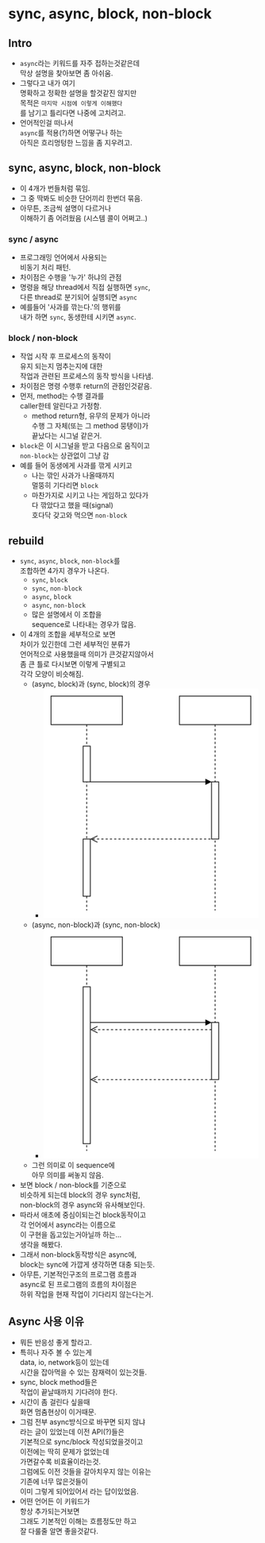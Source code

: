 # sync, async, block, non-block

## Intro

* `async`라는 키워드를 자주 접하는것같은데\
  막상 설명을 찾아보면 좀 아쉬움.
* 그렇다고 내가 여기\
  명확하고 정확한 설명을 할것같진 않지만\
  목적은 `마지막 시점에 이렇게 이해했다`\
  를 남기고 틀리다면 나중에 고치려고.
* 언어적인걸 떠나서\
  `async`를 적용(?)하면 어떻구나 하는\
  아직은 흐리멍텅한 느낌을 좀 지우려고.

## sync, async, block, non-block

* 이 4개가 번들처럼 묶임.
* 그 중 딱봐도 비슷한 단어끼리 한번더 묶음.
* 아무튼, 조금씩 설명이 다르거나\
  이해하기 좀 어려웠음 (시스템 콜이 어쩌고..)

### sync / async

* 프로그래밍 언어에서 사용되는\
  비동기 처리 패턴.
* 차이점은 수행을 '누가' 하냐의 관점
* 명령을 해당 thread에서 직접 실행하면 `sync`,\
  다른 thread로 분기되어 실행되면 `async`
* 예를들어 '사과를 깎는다.'의 행위를\
  내가 하면 `sync`, 동생한테 시키면 `async`.

### block / non-block

* 작업 시작 후 프로세스의 동작이\
  유지 되는지 멈추는지에 대한\
  작업과 관련된 프로세스의 동작 방식을 나타냄.
* 차이점은 명령 수행후 return의 관점인것같음.
* 먼저, method는 수행 결과를\
  caller한테 알린다고 가정함.
  * method return형, 유무의 문제가 아니라\
    수행 그 자체(또는 그 method 뭉탱이)가\
    끝났다는 시그널 같은거.
* `block`은 이 시그널을 받고 다음으로 움직이고\
  `non-block`는 상관없이 그냥 감
* 예를 들어 동생에게 사과를 깎게 시키고
  * 나는 깎인 사과가 나올때까지\
    멀뚱히 기다리면 `block`
  * 마찬가지로 시키고 나는 게임하고 있다가\
    다 깎았다고 했을 때(signal)\
    호다닥 갖고와 먹으면 `non-block`

## rebuild

* `sync`, `async`, `block`, `non-block`를\
  조합하면 4가지 경우가 나온다.
  * `sync`, `block`
  * `sync`, `non-block`
  * `async`, `block`
  * `async`, `non-block`
  * 많은 설명에서 이 조합을\
    sequence로 나타내는 경우가 많음.
* 이 4개의 조합을 세부적으로 보면\
  차이가 있긴한데 그런 세부적인 분류가\
  언어적으로 사용했을때 의미가 큰것같지않아서\
  좀 큰 틀로 다시보면 이렇게 구별되고\
  각각 모양이 비슷해짐.
  * (async, block)과 (sync, block)의 경우
    * ![](../../.gitbook/assets/image.png)
  * (async, non-block)과 (sync, non-block)
    * ![](<../../.gitbook/assets/image (1).png>)
  * 그런 의미로 이 sequence에\
    아무 의미를 써놓지 않음.
* 보면 block / non-block를 기준으로\
  비슷하게 되는데 block의 경우 sync처럼,\
  non-block의 경우 async와 유사해보인다.
* 따라서 애초에 중심이되는건 block동작이고\
  각 언어에서 async라는 이름으로\
  이 구현을 돕고있는거아닐까 하는...\
  생각을 해봤다.
* 그래서 non-block동작방식은 async에,\
  block는 sync에 가깝게 생각하면 대충 되는듯.
* 아무튼, 기본적인구조의 프로그램 흐름과\
  async로 된 프로그램의 흐름의 차이점은\
  하위 작업을 현재 작업이 기다리지 않는다는거.

## Async 사용 이유

* 뭐든 반응성 좋게 할라고.
* 특히나 자주 볼 수 있는게\
  data, io, network등이 있는데\
  시간을 잡아먹을 수 있는 잠재력이 있는것들.
* sync, block method들은\
  작업이 끝날때까지 기다려야 한다.
* 시간이 좀 걸린다 싶을때\
  화면 멈춤현상이 이거때문.
* 그럼 전부 async방식으로 바꾸면 되지 않냐\
  라는 글이 있었는데 이전 API(?)들은\
  기본적으로 sync/block 작성되었을것이고\
  이전에는 딱히 문제가 없었는데\
  가면갈수록 비효율이라는것.\
  그럼에도 이전 것들을 갈아치우지 않는 이유는\
  기존에 너무 많은것들이\
  이미 그렇게 되어있어서 라는 답이있었음.
* 어떤 언어든 이 키워드가\
  항상 추가되는거보면\
  그래도 기본적인 이해는 흐름정도만 하고\
  잘 다룰줄 알면 좋을것같다.
